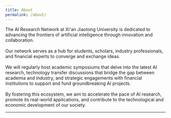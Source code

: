 ```yaml
---
title: About
permalink: /about/
---
```


The AI Research Network at Xi'an Jiaotong University is dedicated to advancing the frontiers of artificial intelligence through innovation and collaboration. 
<br><br>
Our network serves as a hub for students, scholars, industry professionals, and financial experts to converge and exchange ideas. 
<br><br>
We will regularly host academic symposiums that delve into the latest AI research, technology transfer discussions that bridge the gap between academia and industry, and strategic engagements with financial institutions to support and fund groundbreaking AI projects.
 <br> <br>
By fostering this ecosystem, we aim to accelerate the pace of AI research, promote its real-world applications, and contribute to the technological and economic development of our society.
<hr>

